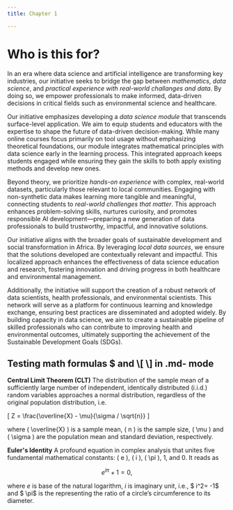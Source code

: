 ```yaml
---
title: Chapter 1

---
```


# Who  is this for?

In an era where data science and artificial intelligence are transforming key industries, our initiative seeks to bridge the gap between *mathematics*, *data science*, and *practical experience with real-world challanges and data*. By doing so, we empower professionals to make informed, data-driven decisions in critical fields such as environmental science and healthcare.

Our initiative emphasizes developing a *data science module* that transcends surface-level application. We aim to equip students and educators with the expertise to shape the future of data-driven decision-making. While many online courses focus primarily on tool usage without emphasizing theoretical foundations, our module integrates mathematical principles with data science early in the learning process. This integrated approach keeps students engaged while ensuring they gain the skills to both apply existing methods and develop new ones.

Beyond theory, we prioritize *hands-on experience* with complex, real-world datasets, particularly those relevant to local communities. Engaging with non-synthetic data makes learning more tangible and meaningful, connecting students to *real-world challenges that matter*. This approach enhances problem-solving skills, nurtures curiosity, and promotes responsible AI development—preparing a new generation of data professionals to build trustworthy, impactful, and innovative solutions.

Our initiative aligns with the broader goals of sustainable development and social transformation in Africa. By leveraging *local data sources*, we ensure that the solutions developed are contextually relevant and impactful. This localized approach enhances the effectiveness of data science education and research, fostering innovation and driving progress in both healthcare and environmental management.

Additionally, the initiative will support the creation of a robust network of data scientists, health professionals, and environmental scientists. This network will serve as a platform for continuous learning and knowledge exchange, ensuring best practices are disseminated and adopted widely. By building capacity in data science, we aim to create a sustainable pipeline of skilled professionals who can contribute to improving health and environmental outcomes, ultimately supporting the achievement of the Sustainable Development Goals (SDGs).



## Testing math formulas \$ and \\[ \\] in .md- mode 


**Central Limit Theorem (CLT)**
The distribution of the sample mean of a sufficiently large number of independent, identically distributed (i.i.d.) random variables approaches a normal distribution, regardless of the original population distribution, i.e.  


\[
Z = \frac{\overline{X} - \mu}{\sigma / \sqrt{n}}
\]

where \( \overline{X} \) is a sample mean, \( n \) is the sample size,  \( \mu \) and  \( \sigma \) are the population mean  and standard deviation, respectively.  
 

 **Euler's Identity**
A profound equation in complex analysis that unites five fundamental mathematical constants: \( e \), \( i \), \( \pi \), 1, and 0. It reads as

$$
e^{i\pi} + 1 = 0,
$$

where $e$ is base of the natural logarithm, $i$ is imaginary unit, i.e., $ i^2= -1$ and $ \pi$ is the representing the ratio of a circle’s circumference to its diameter.